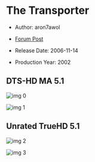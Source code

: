# The Transporter

* Author: aron7awol

* [Forum Post](https://www.avsforum.com/threads/bass-eq-for-filtered-movies.2995212/post-58327380)

* Release Date: 2006-11-14
* Production Year: 2002

## DTS-HD MA 5.1

![img 0](https://i.imgur.com/GnuLbKf.jpg)

![img 1](https://i.imgur.com/jr0sIad.png)

## Unrated TrueHD 5.1

![img 2](https://i.imgur.com/v5GYBI0.jpg)

![img 3](https://i.imgur.com/vu86wPW.png)


